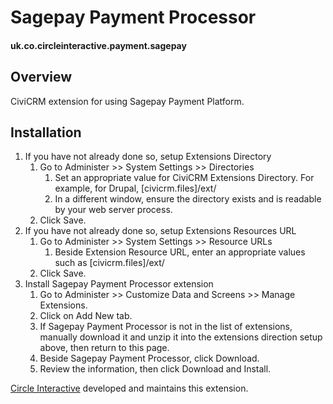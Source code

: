 # Sagepay Payment Processor

#### uk.co.circleinteractive.payment.sagepay

## Overview

CiviCRM extension for using Sagepay Payment Platform.

## Installation

1. If you have not already done so, setup Extensions Directory
    1. Go to Administer >> System Settings >> Directories
        1. Set an appropriate value for CiviCRM Extensions Directory. For example, for Drupal, [civicrm.files]/ext/
        1. In a different window, ensure the directory exists and is readable by your web server process.
    1. Click Save.
1. If you have not already done so, setup Extensions Resources URL
    1. Go to Administer >> System Settings >> Resource URLs
        1. Beside Extension Resource URL, enter an appropriate values such as [civicrm.files]/ext/
    1. Click Save.
1. Install Sagepay Payment Processor extension
    1. Go to Administer >> Customize Data and Screens >> Manage Extensions.
    1. Click on Add New tab.
    1. If Sagepay Payment Processor is not in the list of extensions, manually download it and unzip it into the extensions direction setup above, then return to this page.
    1. Beside Sagepay Payment Processor, click Download.
    1. Review the information, then click Download and Install.

[Circle Interactive](https://www.circle-interactive.co.uk/) developed and maintains this extension.
